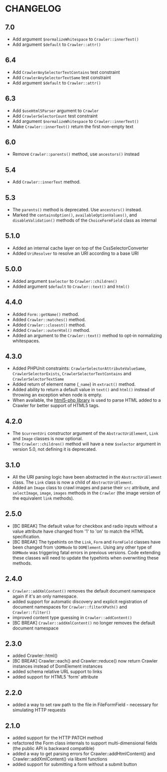 CHANGELOG
=========

7.0
---

 * Add argument `$normalizeWhitespace` to `Crawler::innerText()`
 * Add argument `$default` to `Crawler::attr()`

6.4
---

 * Add `CrawlerAnySelectorTextContains` test constraint
 * Add `CrawlerAnySelectorTextSame` test constraint
 * Add argument `$default` to `Crawler::attr()`

6.3
---

 * Add `$useHtml5Parser` argument to `Crawler`
 * Add `CrawlerSelectorCount` test constraint
 * Add argument `$normalizeWhitespace` to `Crawler::innerText()`
 * Make `Crawler::innerText()` return the first non-empty text

6.0
---

 * Remove `Crawler::parents()` method, use `ancestors()` instead

5.4
---

 * Add `Crawler::innerText` method.

5.3
---

 * The `parents()` method is deprecated. Use `ancestors()` instead.
 * Marked the `containsOption()`, `availableOptionValues()`, and `disableValidation()` methods of the
   `ChoiceFormField` class as internal

5.1.0
-----

 * Added an internal cache layer on top of the CssSelectorConverter
 * Added `UriResolver` to resolve an URI according to a base URI

5.0.0
-----

 * Added argument `$selector` to `Crawler::children()`
 * Added argument `$default` to `Crawler::text()` and `html()`

4.4.0
-----

 * Added `Form::getName()` method.
 * Added `Crawler::matches()` method.
 * Added `Crawler::closest()` method.
 * Added `Crawler::outerHtml()` method.
 * Added an argument to the `Crawler::text()` method to opt-in normalizing whitespaces.

4.3.0
-----

 * Added PHPUnit constraints: `CrawlerSelectorAttributeValueSame`, `CrawlerSelectorExists`, `CrawlerSelectorTextContains`
   and `CrawlerSelectorTextSame`
 * Added return of element name (`_name`) in `extract()` method.
 * Added ability to return a default value in `text()` and `html()` instead of throwing an exception when node is empty.
 * When available, the [html5-php library](https://github.com/Masterminds/html5-php) is used to
   parse HTML added to a Crawler for better support of HTML5 tags.

4.2.0
-----

 * The `$currentUri` constructor argument of the `AbstractUriElement`, `Link` and
   `Image` classes is now optional.
 * The `Crawler::children()` method will have a new `$selector` argument in version 5.0,
   not defining it is deprecated.

3.1.0
-----

 * All the URI parsing logic have been abstracted in the `AbstractUriElement` class.
   The `Link` class is now a child of `AbstractUriElement`.
 * Added an `Image` class to crawl images and parse their `src` attribute,
   and `selectImage`, `image`, `images` methods in the `Crawler` (the image version of the equivalent `link` methods).

2.5.0
-----

 * [BC BREAK] The default value for checkbox and radio inputs without a value attribute have changed
   from '1' to 'on' to match the HTML specification.
 * [BC BREAK] The typehints on the `Link`, `Form` and `FormField` classes have been changed from
   `\DOMNode` to `DOMElement`. Using any other type of `DOMNode` was triggering fatal errors in previous
   versions. Code extending these classes will need to update the typehints when overwriting these methods.

2.4.0
-----

 * `Crawler::addXmlContent()` removes the default document namespace again if it's an only namespace.
 * added support for automatic discovery and explicit registration of document
   namespaces for `Crawler::filterXPath()` and `Crawler::filter()`
 * improved content type guessing in `Crawler::addContent()`
 * [BC BREAK] `Crawler::addXmlContent()` no longer removes the default document
   namespace

2.3.0
-----

 * added Crawler::html()
 * [BC BREAK] Crawler::each() and Crawler::reduce() now return Crawler instances instead of DomElement instances
 * added schema relative URL support to links
 * added support for HTML5 'form' attribute

2.2.0
-----

 * added a way to set raw path to the file in FileFormField - necessary for
   simulating HTTP requests

2.1.0
-----

 * added support for the HTTP PATCH method
 * refactored the Form class internals to support multi-dimensional fields
   (the public API is backward compatible)
 * added a way to get parsing errors for Crawler::addHtmlContent() and
   Crawler::addXmlContent() via libxml functions
 * added support for submitting a form without a submit button
